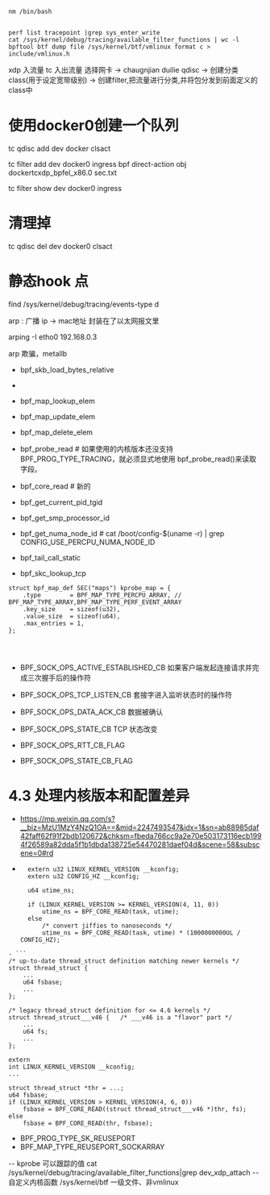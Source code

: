 ```
nm /bin/bash 


perf list tracepoint |grep sys_enter_write
cat /sys/kernel/debug/tracing/available_filter_functions | wc -l
bpftool btf dump file /sys/kernel/btf/vmlinux format c > include/vmlinux.h

```

xdp 入流量
tc  入出流量
选择网卡 -> chaugnjian duilie  qdisc -> 创建分类class(用于设定宽带级别) -> 创建filter,把流量进行分类,并将包分发到前面定义的class中


# 使用docker0创建一个队列
tc qdisc add dev docker clsact

tc filter add dev docker0 ingress bpf direct-action obj dockertcxdp_bpfel_x86.0 sec.txt

tc filter show dev docker0 ingress 

# 清理掉
tc qdisc del dev docker0 clsact

# 静态hook 点
find /sys/kernel/debug/tracing/events-type d




arp :   广播
ip -> mac地址    封装在了以太网报文里

arping -I etho0 192.168.0.3

arp 欺骗，metallb

- bpf_skb_load_bytes_relative
- 
- bpf_map_lookup_elem
- bpf_map_update_elem
- bpf_map_delete_elem

- bpf_probe_read  # 如果使用的内核版本还没支持 BPF_PROG_TYPE_TRACING，就必须显式地使用 bpf_probe_read()来读取字段。
- bpf_core_read   # 新的
- bpf_get_current_pid_tgid

- bpf_get_smp_processor_id
- bpf_get_numa_node_id # cat /boot/config-$(uname -r) | grep CONFIG_USE_PERCPU_NUMA_NODE_ID

- bpf_tail_call_static
- bpf_skc_lookup_tcp



```
struct bpf_map_def SEC("maps") kprobe_map = {
	.type        = BPF_MAP_TYPE_PERCPU_ARRAY, // BPF_MAP_TYPE_ARRAY,BPF_MAP_TYPE_PERF_EVENT_ARRAY
	.key_size    = sizeof(u32),
	.value_size  = sizeof(u64),
	.max_entries = 1,
};




```


- BPF_SOCK_OPS_ACTIVE_ESTABLISHED_CB    如果客户端发起连接请求并完成三次握手后的操作符
- BPF_SOCK_OPS_TCP_LISTEN_CB            套接字进入监听状态时的操作符
- BPF_SOCK_OPS_DATA_ACK_CB              数据被确认
- BPF_SOCK_OPS_STATE_CB                 TCP 状态改变


- BPF_SOCK_OPS_RTT_CB_FLAG
- BPF_SOCK_OPS_STATE_CB_FLAG




# 4.3 处理内核版本和配置差异

- https://mp.weixin.qq.com/s?__biz=MzU1MzY4NzQ1OA==&mid=2247493547&idx=1&sn=ab88985daf42faff62f91f2bdb120672&chksm=fbeda766cc9a2e70e503173116ecb1994f26589a82dda5f1b1dbda138725e54470281daef04d&scene=58&subscene=0#rd
- ```
    extern u32 LINUX_KERNEL_VERSION __kconfig;
    extern u32 CONFIG_HZ __kconfig;

    u64 utime_ns;

    if (LINUX_KERNEL_VERSION >= KERNEL_VERSION(4, 11, 0))
        utime_ns = BPF_CORE_READ(task, utime);
    else
        /* convert jiffies to nanoseconds */
        utime_ns = BPF_CORE_READ(task, utime) * (1000000000UL / CONFIG_HZ);

```
- ```
/* up-to-date thread_struct definition matching newer kernels */
struct thread_struct {
    ...
    u64 fsbase;
    ...
};

/* legacy thread_struct definition for <= 4.6 kernels */
struct thread_struct___v46 {   /* ___v46 is a "flavor" part */
    ...
    u64 fs;
    ...
};

extern
int LINUX_KERNEL_VERSION __kconfig;
...

struct thread_struct *thr = ...;
u64 fsbase;
if (LINUX_KERNEL_VERSION > KERNEL_VERSION(4, 6, 0))
    fsbase = BPF_CORE_READ((struct thread_struct___v46 *)thr, fs);
else
    fsbase = BPF_CORE_READ(thr, fsbase);

```


- BPF_PROG_TYPE_SK_REUSEPORT
- BPF_MAP_TYPE_REUSEPORT_SOCKARRAY





-- kprobe 可以跟踪的值 cat /sys/kernel/debug/tracing/available_filter_functions|grep dev_xdp_attach
-- 自定义内核函数 /sys/kernel/btf 一级文件、非vmlinux